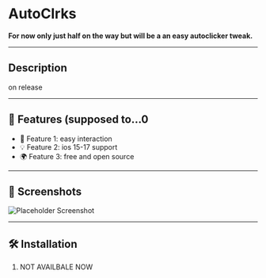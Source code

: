 # AutoClrks

**For now only just half on the way but will be a an easy autoclicker tweak.**

---

##  Description

on release

---

## 🔧 Features (supposed to...0

- 📝 Feature 1: easy interaction
- 💡 Feature 2: ios 15-17 support
- 🌍 Feature 3: free and open source

---

## 📸 Screenshots

![Placeholder Screenshot]()

---

## 🛠️ Installation

1. NOT AVAILBALE NOW
